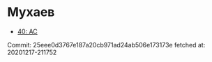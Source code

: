 # Мухаев
- [40: AC](40.md)

Commit: 25eee0d3767e187a20cb971ad24ab506e173173e
 fetched at: 20201217-211752
